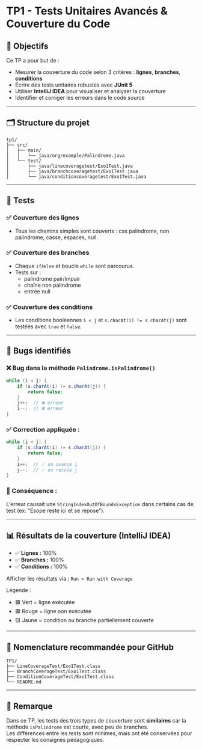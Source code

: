 # TP1 - Tests Unitaires Avancés & Couverture du Code

## 🎯 Objectifs

Ce TP a pour but de :
- Mesurer la couverture du code selon 3 critères : **lignes**, **branches**, **conditions**
- Écrire des tests unitaires robustes avec **JUnit 5**
- Utiliser **IntelliJ IDEA** pour visualiser et analyser la couverture
- Identifier et corriger les erreurs dans le code source

---

## 🗂️ Structure du projet

```
tp1/
├── src/
│   ├── main/
│   │   └── java/org/example/Palindrome.java
│   └── test/
│       ├── java/linecoveragetest/Exo1Test.java
│       ├── java/branchcoveragetest/Exo1Test.java
│       └── java/conditioncoveragetest/Exo1Test.java
```

---

## 🧪 Tests

### ✅ Couverture des lignes
- Tous les chemins simples sont couverts : cas palindrome, non palindrome, casse, espaces, null.

### ✅ Couverture des branches
- Chaque `if`/`else` et boucle `while` sont parcourus.
- Tests sur :
  - palindrome pair/impair
  - chaîne non palindrome
  - entrée null

### ✅ Couverture des conditions
- Les conditions booléennes `i < j` et `s.charAt(i) != s.charAt(j)` sont testées avec `true` et `false`.

---

## 🐞 Bugs identifiés

### ❌ **Bug dans la méthode `Palindrome.isPalindrome()`**

```java
while (i < j) {
    if (s.charAt(i) != s.charAt(j)) {
        return false;
    }
    j++;  // ❌ erreur
    i--;  // ❌ erreur
}
```

### ✅ **Correction appliquée :**

```java
while (i < j) {
    if (s.charAt(i) != s.charAt(j)) {
        return false;
    }
    i++;  // ✅ on avance i
    j--;  // ✅ on recule j
}
```

### 📌 Conséquence :
L'erreur causait une `StringIndexOutOfBoundsException` dans certains cas de test (ex: "Esope reste ici et se repose").

---

## 📊 Résultats de la couverture (IntelliJ IDEA)

- ✅ **Lignes :** 100%
- ✅ **Branches :** 100%
- ✅ **Conditions :** 100%

Afficher les résultats via : `Run > Run with Coverage`

Légende :
- 🟩 Vert = ligne exécutée
- 🟥 Rouge = ligne non exécutée
- 🟨 Jaune = condition ou branche partiellement couverte

---

## 📁 Nomenclature recommandée pour GitHub

```
TP1/
├── LineCoverageTest/Exo1Test.class
├── BranchCoverageTest/Exo1Test.class
├── ConditionCoverageTest/Exo1Test.class
└── README.md
```

---

## 📌 Remarque

Dans ce TP, les tests des trois types de couverture sont **similaires** car la méthode `isPalindrome` est courte, avec peu de branches.  
Les différences entre les tests sont minimes, mais ont été conservées pour respecter les consignes pédagogiques.
